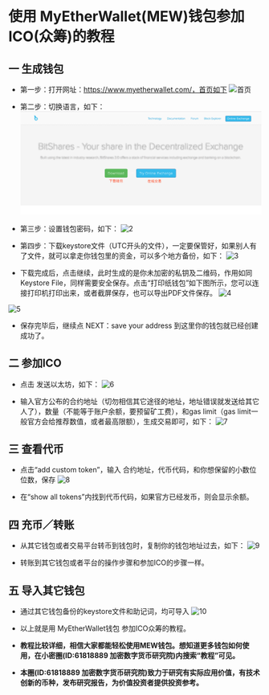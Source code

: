使用 MyEtherWallet(MEW)钱包参加ICO(众筹)的教程
=====


一 生成钱包
-----
* 第一步：打开网址：https://www.myetherwallet.com/，首页如下
![首页](./首页.png)

* 第二步：切换语言，如下：
![1](./1.png)

* 第三步：设置钱包密码，如下：
![2](./2.png)

* 第四步：下载keystore文件（UTC开头的文件），一定要保管好，如果别人有了文件，就可以拿走你钱包里的资金，可以多个地方备份，如下：
![3](./3.png)
* 下载完成后，点击继续，此时生成的是你未加密的私钥及二维码，作用如同Keystore File，同样需要安全保存。点击“打印纸钱包”如下图所示，您可以连接打印机打印出来，或者截屏保存，也可以导出PDF文件保存。
![4](./4.png)

 ![5](./5.png)

* 保存完毕后，继续点 NEXT：save your address 到这里你的钱包就已经创建成功了。

二 参加ICO
----
* 点击 发送以太坊，如下：
![6](./6.png)

* 输入官方公布的合约地址（切勿相信其它途径的地址，地址错误就发送给其它人了），数量（不能等于账户余额，要预留矿工费），和gas limit（gas limit一般官方会给推荐数值，或者最高限额），生成交易即可，如下：
![7](./7.png)

三 查看代币
------
* 点击“add custom token”，输入 合约地址，代币代码，和你想保留的小数位位数，保存
 ![8](./8.png)
 
* 在“show all tokens”内找到代币代码，如果官方已经发币，则会显示余额。

四 充币／转账
-----
* 从其它钱包或者交易平台转币到钱包时，复制你的钱包地址过去，如下：
![9](./9.png)
 
* 转账到其它钱包或者平台的操作步骤和参加ICO的步骤一样。

五 导入其它钱包
----
* 通过其它钱包备份的keystore文件和助记词，均可导入
  ![10](./10.png)
 

* 以上就是用 MyEtherWallet钱包 参加ICO众筹的教程。
* **教程比较详细，相信大家都能轻松使用MEW钱包。想知道更多钱包如何使用，在小密圈(ID:61818889 加密数字货币研究院)内搜索“教程”可见。**
* **本圈(ID:61818889 加密数字货币研究院)致力于研究有实际应用价值，有技术创新的币种，发布研究报告，为价值投资者提供投资参考。**

